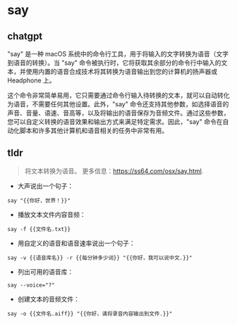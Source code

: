 # say 
## chatgpt 
"say" 是一种 macOS 系统中的命令行工具，用于将输入的文字转换为语音（文字到语音的转换）。当 "say" 命令被执行时，它将获取其余部分的命令行中输入的文本，并使用内置的语音合成技术将其转换为语音输出到您的计算机的扬声器或 Headphone 上。

这个命令非常简单易用，它只需要通过命令行输入待转换的文本，就可以自动转化为语音，不需要任何其他设置。此外，"say" 命令还支持其他参数，如选择语音的声音、音量、语速、音高等，以及将输出的语音保存为音频文件。通过这些参数，您可以自定义转换的语音效果和输出方式来满足特定需求。因此，"say" 命令在自动化脚本和许多其他计算机和语音相关的任务中非常有用。 

## tldr 
 
> 将文本转换为语音。
> 更多信息：<https://ss64.com/osx/say.html>.

- 大声说出一个句子：

`say "{{你好，世界！}}"`

- 播放文本文件内容音频：

`say -f {{文件名.txt}}`

- 用自定义的语音和语音速率说出一个句子：

`say -v {{语音库名}} -r {{每分钟多少词}} "{{你好，我可以说中文.}}"`

- 列出可用的语音库：

`say --voice="?"`

- 创建文本的音频文件：

`say -o {{文件名.aiff}} "{{你好，请将录音内容输出到文件.}}"`
